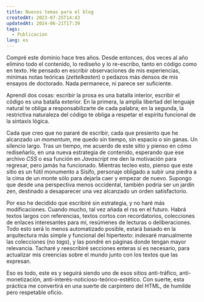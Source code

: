 ```yaml
---
title: Nuevos temas para el blog
createdAt: 2023-07-25T14:43
updatedAt: 2024-06-21T17:39
tags:
  - Publicacion
lang: es
---
```


Compré este dominio hace tres años. Desde entonces, dos veces al año elimino todo el contenido, lo rediseño y lo re-escribo, tanto en código como en texto. He pensado en escribir observaciones de mis experiencias, mínimas notas teóricas (*zettelkasten*) o pedazos más densos de mis ensayos de doctorado. Nada permanece, ni parece ser suficiente.

Aprendí dos cosas: escribir la prosa es una batalla interior, escribir el código es una batalla exterior. En la primera, la amplia libertad del lenguaje natural te obliga a responsabilizarte de cada palabra; en la segunda, la restrictiva naturaleza del código te obliga a respetar el espíritu funcional de la sintaxis lógica.

Cada que creo que no pararé de escribir, cada que presiento que he alcanzado un *momentum*, me quedo sin tiempo, sin espacio o sin ganas. Un silencio largo. Tras un tiempo, me acuerdo de este sitio y pienso en cómo rediseñarlo, en una nueva estrategia de contenido, esperando que ese archivo *CSS* o esa función en *Javascript* me den la motivación para regresar, pero jamás ha funcionado. Mientras tecleo esto, pienso que este sitio es un fútil monumento a Sísifo, personaje obligado a subir una piedra a la cima de un monte sólo para dejarla caer y empezar de nuevo. Supongo que desde una perspectiva menos occidental, también podría ser un jardín zen, destinado a desaparecer una vez alcanzado un orden satisfactorio.

Por eso he decidido que escribiré sin estrategia, y no haré más modificaciones. Cuando mucho, tal vez añada el rss en el futuro. Habrá textos largos con referencias, textos cortos con recordatorios, colecciones de enlaces interesantes para mí, resúmenes de lecturas o deliberaciones. Todo esto será lo menos automatizado posible, estará basado en la arquitectura más simple y funcional del hipertexto: indexaré manualmente las colecciones (no *tags*), y las pondré en páginas donde tengan mayor relevancia. Tacharé y reescribiré secciones enteras si es necesario, para actualizar mis creencias sobre el mundo junto con los textos que las expresan.

Eso es todo, este es y seguirá siendo uno de esos sitios anti-tráfico, anti-monetización, anti-interés-noticioso-teórico-estético. Con suerte, esta práctica me convertirá en una suerte de carpintero del HTML, de humilde pero respetable oficio.
